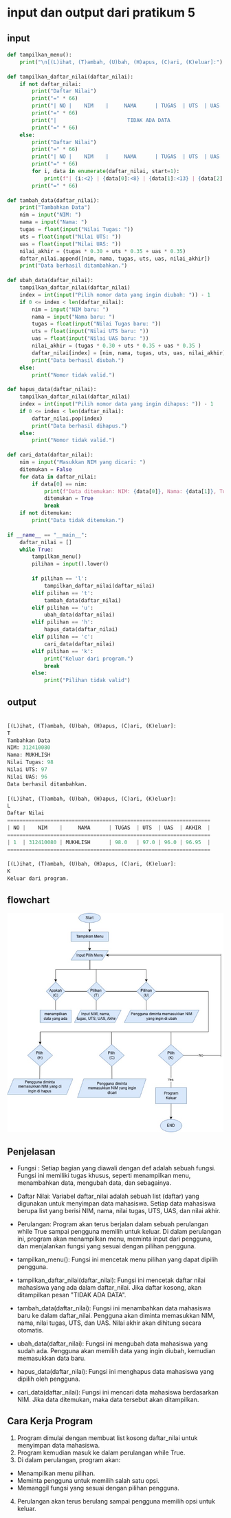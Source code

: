# input dan output dari pratikum 5
## input
``` python
def tampilkan_menu():
    print("\n[(L)ihat, (T)ambah, (U)bah, (H)apus, (C)ari, (K)eluar]:")

def tampilkan_daftar_nilai(daftar_nilai):
    if not daftar_nilai:
        print("Daftar Nilai")
        print("=" * 66)
        print("| NO |    NIM    |     NAMA      | TUGAS  | UTS  | UAS  | AKHIR  |")
        print("=" * 66)
        print("|                       TIDAK ADA DATA                           |")
        print("=" * 66)
    else:
        print("Daftar Nilai")
        print("=" * 66)
        print("| NO |    NIM    |     NAMA      | TUGAS  | UTS  | UAS  | AKHIR  |")
        print("=" * 66)
        for i, data in enumerate(daftar_nilai, start=1):
            print(f"| {i:<2} | {data[0]:<8} | {data[1]:<13} | {data[2]:<6} | {data[3]:<4} | {data[4]:<4} | {data[5]:<6.2f} |")
        print("=" * 66)

def tambah_data(daftar_nilai):
    print("Tambahkan Data")
    nim = input("NIM: ")
    nama = input("Nama: ")
    tugas = float(input("Nilai Tugas: "))
    uts = float(input("Nilai UTS: "))
    uas = float(input("Nilai UAS: "))
    nilai_akhir = (tugas * 0.30 + uts * 0.35 + uas * 0.35) 
    daftar_nilai.append([nim, nama, tugas, uts, uas, nilai_akhir])
    print("Data berhasil ditambahkan.")

def ubah_data(daftar_nilai):
    tampilkan_daftar_nilai(daftar_nilai)
    index = int(input("Pilih nomor data yang ingin diubah: ")) - 1
    if 0 <= index < len(daftar_nilai):
        nim = input("NIM baru: ")
        nama = input("Nama baru: ")
        tugas = float(input("Nilai Tugas baru: "))
        uts = float(input("Nilai UTS baru: "))
        uas = float(input("Nilai UAS baru: "))
        nilai_akhir = (tugas * 0.30 + uts * 0.35 + uas * 0.35 ) 
        daftar_nilai[index] = [nim, nama, tugas, uts, uas, nilai_akhir]
        print("Data berhasil diubah.")
    else:
        print("Nomor tidak valid.")

def hapus_data(daftar_nilai):
    tampilkan_daftar_nilai(daftar_nilai)
    index = int(input("Pilih nomor data yang ingin dihapus: ")) - 1
    if 0 <= index < len(daftar_nilai):
        daftar_nilai.pop(index)
        print("Data berhasil dihapus.")
    else:
        print("Nomor tidak valid.")

def cari_data(daftar_nilai):
    nim = input("Masukkan NIM yang dicari: ")
    ditemukan = False
    for data in daftar_nilai:
        if data[0] == nim:
            print(f"Data ditemukan: NIM: {data[0]}, Nama: {data[1]}, Tugas: {data[2]}, UTS: {data[3]}, UAS: {data[4]}, Akhir: {data[5]:.2f}")
            ditemukan = True
            break
    if not ditemukan:
        print("Data tidak ditemukan.")

if __name__ == "__main__":
    daftar_nilai = []
    while True:
        tampilkan_menu()
        pilihan = input().lower()

        if pilihan == 'l':
            tampilkan_daftar_nilai(daftar_nilai)
        elif pilihan == 't':
            tambah_data(daftar_nilai)
        elif pilihan == 'u':
            ubah_data(daftar_nilai)
        elif pilihan == 'h':
            hapus_data(daftar_nilai)
        elif pilihan == 'c':
            cari_data(daftar_nilai)
        elif pilihan == 'k':
            print("Keluar dari program.")
            break
        else:
            print("Pilihan tidak valid")
```
## output
``` python

[(L)ihat, (T)ambah, (U)bah, (H)apus, (C)ari, (K)eluar]:
T
Tambahkan Data
NIM: 312410080
Nama: MUKHLISH
Nilai Tugas: 98
Nilai UTS: 97
Nilai UAS: 96
Data berhasil ditambahkan.

[(L)ihat, (T)ambah, (U)bah, (H)apus, (C)ari, (K)eluar]:
L
Daftar Nilai
==================================================================
| NO |    NIM    |     NAMA      | TUGAS  | UTS  | UAS  | AKHIR  |
==================================================================
| 1  | 312410080 | MUKHLISH      | 98.0   | 97.0 | 96.0 | 96.95  |
==================================================================

[(L)ihat, (T)ambah, (U)bah, (H)apus, (C)ari, (K)eluar]:
K
Keluar dari program.
```
## flowchart
![flowchart](flowchart.jpg)

## Penjelasan 
- Fungsi : Setiap bagian yang diawali dengan def adalah sebuah fungsi. Fungsi ini memiliki tugas khusus, seperti menampilkan menu, menambahkan data, mengubah data, dan sebagainya.

- Daftar Nilai: Variabel daftar_nilai adalah sebuah list (daftar) yang digunakan untuk menyimpan data mahasiswa. Setiap data mahasiswa berupa list yang berisi NIM, nama, nilai tugas, UTS, UAS, dan nilai akhir.

- Perulangan: Program akan terus berjalan dalam sebuah perulangan while True sampai pengguna memilih untuk keluar. Di dalam perulangan ini, program akan menampilkan menu, meminta input dari pengguna, dan menjalankan fungsi yang sesuai dengan pilihan pengguna.

- tampilkan_menu(): Fungsi ini mencetak menu pilihan yang dapat dipilih pengguna.

- tampilkan_daftar_nilai(daftar_nilai): Fungsi ini mencetak daftar nilai mahasiswa yang ada dalam daftar_nilai. Jika daftar kosong, akan ditampilkan pesan "TIDAK ADA DATA".

- tambah_data(daftar_nilai): Fungsi ini menambahkan data mahasiswa baru ke dalam daftar_nilai. Pengguna akan diminta memasukkan NIM, nama, nilai tugas, UTS, dan UAS. Nilai akhir akan dihitung secara otomatis.

- ubah_data(daftar_nilai): Fungsi ini mengubah data mahasiswa yang sudah ada. Pengguna akan memilih data yang ingin diubah, kemudian memasukkan data baru.

- hapus_data(daftar_nilai): Fungsi ini menghapus data mahasiswa yang dipilih oleh pengguna.

- cari_data(daftar_nilai): Fungsi ini mencari data mahasiswa berdasarkan NIM. Jika data ditemukan, maka data tersebut akan ditampilkan.

## Cara Kerja Program
1. Program dimulai dengan membuat list kosong daftar_nilai untuk menyimpan data mahasiswa.
2. Program kemudian masuk ke dalam perulangan while True.
3. Di dalam perulangan, program akan:
- Menampilkan menu pilihan.
- Meminta pengguna untuk memilih salah satu opsi.
- Memanggil fungsi yang sesuai dengan pilihan pengguna.
4. Perulangan akan terus berulang sampai pengguna memilih opsi untuk keluar.



